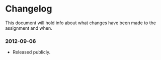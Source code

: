 # Changelog

This document will hold info about what changes have been made to the assignment and when.

### 2012-09-06

- Released publicly.
